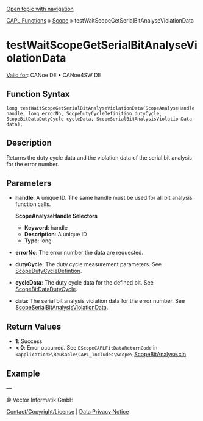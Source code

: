 [Open topic with navigation](../../../../../CANoeDEFamily.htm#Topics/CAPLFunctions/Test/Functions/CAPLfunctionTestWaitScopeGetSerialBitAnalyseViolationData.md)

[CAPL Functions](../../CAPLfunctions.md) » [Scope](../../Scope/CAPLfunctionsScopeOverview.md) » testWaitScopeGetSerialBitAnalyseViolationData

# testWaitScopeGetSerialBitAnalyseViolationData

[Valid for](../../../Shared/FeatureAvailability.md): CANoe DE • CANoe4SW DE

## Function Syntax

`long testWaitScopeGetSerialBitAnalyseViolationData(ScopeAnalyseHandle handle, long errorNo, ScopeDutyCycleDefinition dutyCycle, ScopeBitDataDutyCycle cycleData, ScopeSerialBitAnalysisViolationData data);`

## Description

Returns the duty cycle data and the violation data of the serial bit analysis for the error number.

## Parameters

- **handle**: A unique ID. The same handle must be used for all bit analysis function calls.

  **ScopeAnalyseHandle Selectors**

  - **Keyword**: handle
  - **Description**: A unique ID
  - **Type**: long

- **errorNo**: The error number the data are requested.

- **dutyCycle**: The duty cycle measurement parameters. See [ScopeDutyCycleDefintion](../../Scope/Classes/CAPLfunctionScopeDutyCycleDefinition.md).

- **cycleData**: The duty cycle data for the defined bit. See [ScopeBitDataDutyCycle](../../Scope/Classes/CAPLfunctionScopeBitDataDutyCycle.md).

- **data**: The serial bit analysis violation data for the error number. See [ScopeSerialBitAnalysisViolationData](../../Scope/Classes/CAPLfunctionScopeSerialBitAnalysisViolationData.md).

## Return Values

- **1**: Success
- **< 0**: Error occurred. See `EScopeCAPLFitDataReturnCode` in `<application>\Reusable\CAPL_Includes\Scope\` [ScopeBitAnalyse.cin](javascript:startDemoLoader('"Reusable\\CAPL_Includes\\Scope"'))

## Example

—

© Vector Informatik GmbH

[Contact/Copyright/License](../../../Shared/ContactCopyrightLicense.md) | [Data Privacy Notice](https://www.vector.com/int/en/company/get-info/privacy-policy/)